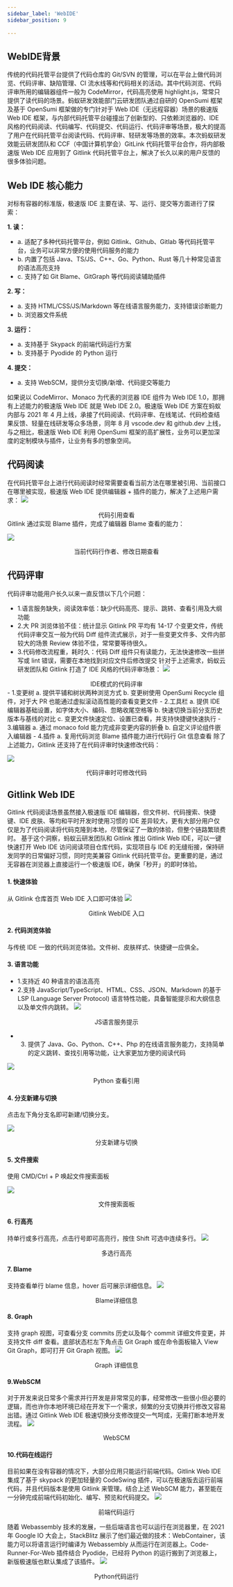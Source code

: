 ```yaml
---
sidebar_label: 'WebIDE'     
sidebar_position: 9 
   
---
```

## WebIDE背景
传统的代码托管平台提供了代码仓库的 Git/SVN 的管理，可以在平台上做代码浏览、代码评审、缺陷管理、CI 流水线等和代码相关的活动。其中代码浏览、代码评审所用的编辑器组件一般为 CodeMirror，代码高亮使用 highlight.js，常常只提供了读代码的场景。蚂蚁研发效能部门云研发团队通过自研的 OpenSumi 框架及基于 OpenSumi 框架做的专门针对于 Web IDE（无远程容器）场景的极速版 Web IDE 框架，与内部代码托管平台碰撞出了创新型的、只依赖浏览器的、IDE 风格的代码阅读、代码编写、代码提交、代码运行、代码评审等场景，极大的提高了用户在代码托管平台阅读代码、代码评审、轻研发等场景的效率。本次蚂蚁研发效能云研发团队和 CCF（中国计算机学会）GitLink 代码托管平台合作，将内部极速版 Web IDE 应用到了 Gitlink 代码托管平台上，解决了长久以来的用户反馈的很多体验问题。

## Web IDE 核心能力
对标有容器的标准版，极速版 IDE 主要在读、写、运行、提交等方面进行了探索：

 **1. 读：** 
  - a. 适配了多种代码托管平台，例如 Gitlink、Github、Gitlab 等代码托管平台，业务可以非常方便的使用代码服务的能力
  - b. 内置了包括 Java、TS/JS、C++、Go、Python、Rust 等几十种常见语言的语法高亮支持
  - c. 支持了如 Git Blame、GitGraph 等代码阅读辅助插件
  
 **2. 写：**
  - a. 支持 HTML/CSS/JS/Markdown 等在线语言服务能力，支持错误诊断能力
  - b. 浏览器文件系统

 **3. 运行：**
  - a. 支持基于 Skypack 的前端代码运行方案
  - b. 支持基于 Pyodide 的 Python 运行
  
 **4. 提交：**
  - a. 支持 WebSCM，提供分支切换/新增、代码提交等能力

如果说以 CodeMirror、Monaco 为代表的浏览器 IDE 组件为 Web IDE 1.0，那拥有上述能力的极速版 Web IDE 就是 Web IDE 2.0。极速版 Web IDE 方案在蚂蚁内部与 2021 年 4 月上线，承接了代码阅读、代码评审、在线笔试、代码检查结果反馈、轻量在线研发等众多场景，同年 8 月 vscode.dev 和 github.dev 上线，与之相比，极速版 Web IDE 利用 OpenSumi 框架的高扩展性，业务可以更加深度的定制模块与插件，让业务有多的想象空间。

## 代码阅读
在代码托管平台上进行代码阅读时经常需要查看当前方法在哪里被引用、当前接口在哪里被实现，极速版 Web IDE 提供编辑器 + 插件的能力，解决了上述用户需求：
![](/img/di_san_fang/WebIDE/代码引用.png)

<center>代码引用查看</center>
Gitlink 通过实现 Blame 插件，完成了编辑器 Blame 查看的能力：

![](/img/di_san_fang/WebIDE/当前代码.png)
<center>当前代码行作者、修改日期查看</center>


## 代码评审
代码评审功能用户长久以来一直反馈以下几个问题：

- 1.语言服务缺失，阅读效率低：缺少代码高亮、提示、跳转、查看引用及大纲功能
- 2.大 PR 浏览体验不佳：统计显示 Gitlink PR 平均有 14-17 个变更文件，传统代码评审交互一般为代码 Diff 组件流式展示，对于一些变更文件多、文件内部较大的场景 Review 体验不佳，常常要等待很久。
- 3.代码修改流程重，耗时久：代码 Diff 组件只有读能力，无法快速修改一些拼写或 lint 错误，需要在本地找到对应文件后修改提交 针对于上述需求，蚂蚁云研发团队和 Gitlink 打造了 IDE 风格的代码评审场景：
![](/img/di_san_fang/WebIDE/IDE模式的代码评审.png)

<center>IDE模式的代码评审</center>
- 1.变更树 a. 提供平铺和树状两种浏览方式 b. 变更树使用 OpenSumi Recycle 组件，对于大 PR 也能通过虚拟滚动高性能的查看变更文件
- 2.工具栏 a. 提供 IDE 编辑器基础设置，如字体大小、编码、忽略收尾空格等 b. 快速切换当前分支历史版本与基线的对比 c. 变更文件快速定位、设置已查看，并支持快捷键快速执行
- 3.编辑器 a. 通过 monaco fold 能力完成非变更内容的折叠 b. 自定义评论组件嵌入编辑器
- 4.插件 a. 复用代码浏览 Blame 插件能力进行代码行 Git 信息查看 除了上述能力，Gitlink 还支持了在代码评审时快速修改代码：

![](/img/di_san_fang/WebIDE/代码评审.png)
<center>代码评审时可修改代码</center>

## Gitlink Web IDE
Gitlink 代码阅读场景虽然接入极速版 IDE 编辑器，但文件树、代码搜索、快捷键、IDE 皮肤、等均和平时开发时使用习惯的 IDE 差异较大，更有大部分用户仅仅是为了代码阅读将代码克隆到本地，尽管保证了一致的体验，但整个链路繁琐费时。
基于这个洞察，蚂蚁云研发团队和 Gitlink 推出 Gitlink Web IDE，可以一键快速打开 Web IDE 访问阅读项目仓库代码，实现项目与 IDE 的无缝衔接，保持研发同学的日常偏好习惯，同时完美兼容 Gitlink 代码托管平台。更重要的是，通过无容器在浏览器上直接运行一个极速版 IDE，确保「秒开」的即时体验。

#### **1. 快速体验**
从 Gitlink 仓库首页 Web IDE 入口即可体验
![](/img/di_san_fang/WebIDE/WebIDE入口.png)
<center>Gitlink WebIDE 入口</center>

#### **2. 代码浏览体验**
与传统 IDE 一致的代码浏览体验。文件树、皮肤样式、快捷键一应俱全。
#### **3. 语言功能**
- 1.支持近 40 种语言的语法高亮
- 2.支持 JavaScript/TypeScript、HTML、CSS、JSON、Markdown 的基于 LSP (Language Server Protocol) 语言特性功能，具备智能提示和大纲信息以及单文件内跳转。
![](/img/di_san_fang/WebIDE/JS语言服务提示.png)
<center>JS语言服务提示</center>

- 3. 提供了 Java、Go、Python、C++、Php 的在线语言服务能力，支持简单的定义跳转、查找引用等功能，让大家更加方便的阅读代码

![](/img/di_san_fang/WebIDE/python查看引用.png)
<center>Python 查看引用</center>

#### **4. 分支新建与切换**
点击左下角分支名即可新建/切换分支。

![](/img/di_san_fang/WebIDE/分支新建.png)
<center>分支新建与切换</center>


#### **5. 文件搜索**
使用 CMD/Ctrl + P 唤起文件搜索面板

![](/img/di_san_fang/WebIDE/文件搜索.png)
<center>文件搜索面板</center>

#### **6. 行高亮**
持单行或多行高亮，点击行号即可高亮行，按住 Shift 可选中连续多行。
![](/img/di_san_fang/WebIDE/多选行高亮.png)
<center>多选行高亮</center>

#### **7. Blame**
支持查看单行 blame 信息，hover 后可展示详细信息。
![](/img/di_san_fang/WebIDE/Blame详细信息.png)
<center>Blame详细信息</center>

#### **8. Graph**
支持 graph 视图，可查看分支 commits 历史以及每个 commit 详细文件变更，并支持文件 diff 查看。底部状态栏左下角点击 Git Graph 或在命令面板输入 View Git Graph，即可打开 Git Graph 视图。
![](/img/di_san_fang/WebIDE/Graph.png)
<center>Graph 详细信息</center>


#### **9.WebSCM**
对于开发来说日常多个需求并行开发是非常常见的事，经常修改一些很小但必要的逻辑，而也许你本地环境已经在开发下一个需求，频繁的分支切换并行修改又容易出错。通过 Gitlink Web IDE 极速切换分支修改提交一气呵成，无需打断本地开发流程。
![](/img/di_san_fang/WebIDE/WebSCM.png)
<center>WebSCM</center>


#### **10.代码在线运行**
目前如果在没有容器的情况下，大部分应用只能运行前端代码。Gitlink Web IDE 集成了基于 skypack 的更加轻量的 CodeSwing 插件，可以在极速版去运行前端代码，并且代码版本是使用 Gitlink 来管理。结合上述 WebSCM 能力，甚至能在一分钟完成前端代码初始化、编写、预览和代码提交。
![](/img/di_san_fang/WebIDE/前端代码.png)
<center>前端代码运行</center>

随着 Webassembly 技术的发展，一些后端语言也可以运行在浏览器里，在 2021 年 Google IO 大会上，StackBlitz 展示了他们最近做的技术：WebContainer，该能力可以将语言运行时编译为 Webassembly 从而运行在浏览器上。Code-Runner-For-Web 插件结合 Pyodide，已经将 Python 的运行搬到了浏览器上，新版极速版也默认集成了该插件。
![](/img/di_san_fang/WebIDE/Python代码运行.png)
<center>Python代码运行</center>